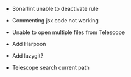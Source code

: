 - Sonarlint unable to deactivate rule
- Commenting jsx code not working

- Unable to open multiple files from Telescope

- Add Harpoon
- Add lazygit?
- Telescope search current path
